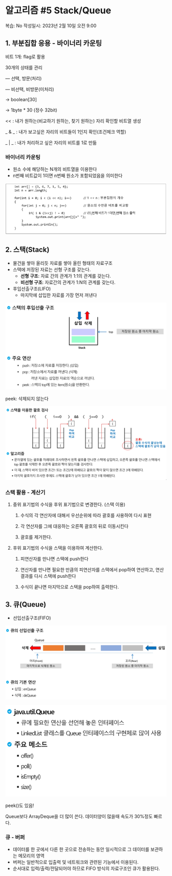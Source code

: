 # 알고리즘 #5 Stack/Queue

복습: No
작성일시: 2023년 2월 10일 오전 9:00

## 1. 부분집합 응용 - 바이너리 카운팅

비트 1개: flag로 활용

30개의 상태를 관리

— 선택, 방문(처리)

— 비선택, 비방문(미처리)

→ boolean[30]

→ 1byte * 30 (정수 32bit)

<< : 내가 원하는(비교하기 원하는, 찾기 원하는) 자리 확인할 비트열 생성

_ & _ : 내가 보고싶은 자리의 비트들이 1인지 확인(조건체크 역할)

_ | _ : 내가 처리하고 싶은 자리의 비트를 1로 만듦

### 바이너리 카운팅

- 원소 수에 해당하는 N개의 비트열을 이용한다
- n번째 비트값이 1이면 n번째 원소가 포함되었음을 의미한다

![](https://github.com/gkgkfndudals/TIL/blob/master/Study/img/20230210_1.png)

## 2. 스택(Stack)

- 물건을 쌓아 올리듯 자료를 쌓아 올린 형태의 자료구조
- 스택에 저장된 자료는 선형 구조를 갖는다.
    - **선형 구조**: 자료 간의 관계가 1:1의 관계를 갖는다.
    - **비선형 구조**: 자료간의 관계가 1:N의 관계를 갖는다.
- 후입선출구조(LIFO)
    - 마지막에 삽입한 자료를 가장 먼저 꺼낸다
    

![](https://github.com/gkgkfndudals/TIL/blob/master/Study/img/20230210_2.png)

peek: 삭제되지 않는다

![](https://github.com/gkgkfndudals/TIL/blob/master/Study/img/20230210_3.png)

### 스택 활용 - 계산기

1. 중위 표기법의 수식을 후위 표기법으로 변경한다. (스택 이용)
    
    1) 수식의 각 연산자에 대해서 우선순위에 따라 괄호를 사용하여 다시 표현
    
    2) 각 연산자를 그에 대응하는 오른쪽 괄호의 뒤로 이동시킨다
    
    3) 괄호를 제거한다.
    
2. 후위 표기법의 수식을 스택을 이용하여 계산한다.
    
    1) 피연산자를 만나면 스택에 push한다
    
    2) 연산자를 만나면 필요한 만큼의 피연산자를 스택에서 pop하여 연산하고, 연산결과를 다시 스택에 push한다
    
    3) 수식이 끝나면 마지막으로 스택을 pop하여 출력한다.
    

## 3. 큐(Queue)

- 선입선출구조(FIFO)

![](https://github.com/gkgkfndudals/TIL/blob/master/Study/img/20230210_4.png)

![](https://github.com/gkgkfndudals/TIL/blob/master/Study/img/20230210_5.png)

peek()도 있음!

Queue보다 ArrayDeque을 더 많이 쓴다. 데이터양이 많을때 속도가 30%정도  빠르다.

### 큐 - 버퍼

- 데이터를 한 곳에서 다른 한 곳으로 전송하는 동안 일시적으로 그 데이터를 보관하는 메모리의 영역
- 버퍼는 일반적으로 입출력 및 네트워크와 관련된 기능에서 이용된다.
- 순서대로 입력/출력/전달되어야 하므로 FIFO 방식의 자료구조인 큐가 활용된다.